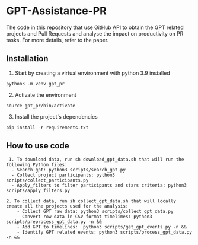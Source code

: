 # GPT-Assistance-PR
The code in this repository that use GitHub API to obtain the GPT related projects and Pull Requests and analyse the impact on productivity on PR tasks. For more details, refer to the paper.

## Installation

1. Start by creating a virtual environment with python 3.9 installed
```Shell
python3 -m venv gpt_pr
``` 

2. Activate the environment
```Shell
source gpt_pr/bin/activate
``` 

3. Install the project's dependencies
```Shell
pip install -r requirements.txt
```
## How to use code
```Shell
 1. To download data, run sh download_gpt_data.sh that will run the following Python files:
  - Search gpt: python3 scripts/search_gpt.py
  - Collect project participants: python3 scripts/collect_participants.py  
  - Apply_filters to filter participants and stars criteria: python3 scripts/apply_filters.py 
```
```Shell
2. To collect data, run sh collect_gpt_data.sh that will locally create all the projects used for the analysis:
    - Collect GPT raw data: python3 scripts/collect_gpt_data.py
    - Convert row data in CSV format timelimes: python3 scripts/preprocess_gpt_data.py -n &&
    - Add GPT to timelines:  python3 scripts/get_gpt_events.py -n &&
    - Identify GPT related events: python3 scripts/process_gpt_data.py -n &&
    
```
